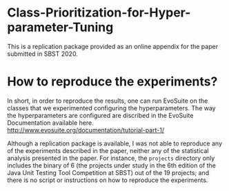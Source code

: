 # Class-Prioritization-for-Hyper-parameter-Tuning
This is a replication package provided as an online appendix for the paper submitted in SBST 2020.

# How to reproduce the experiments?
In short, in order to reproduce the results, one can run EvoSuite on the classes that we experimented configuring the hyperparameters. The way the hyperparameters are configured are discribed in the EvoSuite Documentation available here.
http://www.evosuite.org/documentation/tutorial-part-1/

 Although a replication package is available, I was not able to reproduce any
of the experiments described in the paper, neither any of the statistical
analysis presented in the paper. For instance, the `projects` directory only
includes the binary of 6 (the projects under study in the 6th edition of the
Java Unit Testing Tool Competition at SBST) out of the 19 projects; and there
is no script or instructions on how to reproduce the experiments.
